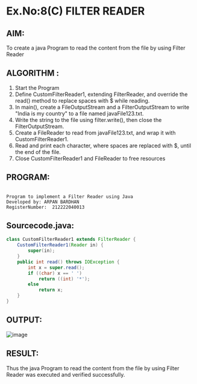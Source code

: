 # Ex.No:8(C) FILTER READER
## AIM:
 To create a java Program to read the content from the file by using Filter Reader 


## ALGORITHM :
1.  Start the Program
2.  Define CustomFilterReader1, extending FilterReader, and override the read() method to replace spaces with $ while reading.
2.	In main(), create a FileOutputStream and a FilterOutputStream to write "India is my country" to a file named javaFile123.txt.
3.	Write the string to the file using filter.write(), then close the FilterOutputStream.
4.	Create a FileReader to read from javaFile123.txt, and wrap it with CustomFilterReader1.
5.	Read and print each character, where spaces are replaced with $, until the end of the file.
6.	Close CustomFilterReader1 and FileReader to free resources


## PROGRAM:
 ```

Program to implement a Filter Reader using Java
Developed by: ARPAN BARDHAN
RegisterNumber:  212222040013

```

## Sourcecode.java:
```java
class CustomFilterReader1 extends FilterReader {  
    CustomFilterReader1(Reader in) {  
        super(in);  
    }  
    public int read() throws IOException {  
        int x = super.read();  
        if ((char) x == ' ')  
            return ((int) '*');  
        else  
            return x;  
    }  
}  
```

## OUTPUT:

![image](https://github.com/user-attachments/assets/08324dae-ac5a-4cad-b952-f50ede8c7872)


## RESULT:
Thus the java Program to read the content from the file by using Filter Reader  was executed and verified successfully.







